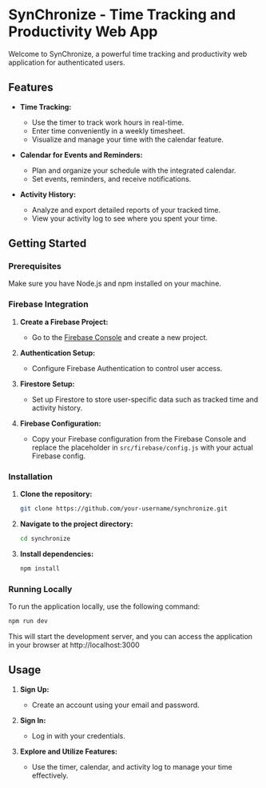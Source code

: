 # SynChronize - Time Tracking and Productivity Web App

Welcome to SynChronize, a powerful time tracking and productivity web application for authenticated users.

## Features

- **Time Tracking:**
  - Use the timer to track work hours in real-time.
  - Enter time conveniently in a weekly timesheet.
  - Visualize and manage your time with the calendar feature.

- **Calendar for Events and Reminders:**
  - Plan and organize your schedule with the integrated calendar.
  - Set events, reminders, and receive notifications.

- **Activity History:**
  - Analyze and export detailed reports of your tracked time.
  - View your activity log to see where you spent your time.

## Getting Started

### Prerequisites

Make sure you have Node.js and npm installed on your machine.

### Firebase Integration

1. **Create a Firebase Project:**
   - Go to the [Firebase Console](https://console.firebase.google.com/) and create a new project.

2. **Authentication Setup:**
   - Configure Firebase Authentication to control user access.

3. **Firestore Setup:**
   - Set up Firestore to store user-specific data such as tracked time and activity history.

4. **Firebase Configuration:**
   - Copy your Firebase configuration from the Firebase Console and replace the placeholder in `src/firebase/config.js` with your actual Firebase config.

### Installation

1. **Clone the repository:**

    ```bash
    git clone https://github.com/your-username/synchronize.git
    ```

2. **Navigate to the project directory:**

    ```bash
    cd synchronize
    ```

3. **Install dependencies:**

    ```bash
    npm install
    ```

### Running Locally

To run the application locally, use the following command:

```bash
npm run dev
```
This will start the development server, and you can access the application in your browser at http://localhost:3000

## Usage

1. **Sign Up:**
   - Create an account using your email and password.

2. **Sign In:**
   - Log in with your credentials.

3. **Explore and Utilize Features:**
   - Use the timer, calendar, and activity log to manage your time effectively.
